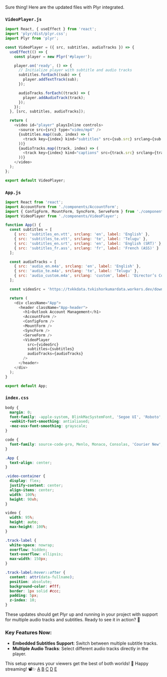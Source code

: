 Sure thing! Here are the updated files with Plyr integrated.

### `VideoPlayer.js`
```javascript
import React, { useEffect } from 'react';
import 'plyr/dist/plyr.css';
import Plyr from 'plyr';

const VideoPlayer = ({ src, subtitles, audioTracks }) => {
  useEffect(() => {
    const player = new Plyr('#player');

    player.on('ready', () => {
      // Initialize player with subtitle and audio tracks
      subtitles.forEach((sub) => {
        player.addTextTrack(sub);
      });

      audioTracks.forEach((track) => {
        player.addAudioTrack(track);
      });
    });
  }, [src, subtitles, audioTracks]);

  return (
    <video id="player" playsInline controls>
      <source src={src} type="video/mp4" />
      {subtitles.map((sub, index) => (
        <track key={index} kind="subtitles" src={sub.src} srclang={sub.srclang} label={sub.label} />
      ))}
      {audioTracks.map((track, index) => (
        <track key={index} kind="captions" src={track.src} srclang={track.srclang} label={track.label} />
      ))}
    </video>
  );
};

export default VideoPlayer;
```

### `App.js`
```javascript
import React from 'react';
import AccountForm from './components/AccountForm';
import { ConfigForm, MountForm, SyncForm, ServeForm } from './components/RcloneConfig';
import VideoPlayer from './components/VideoPlayer';

function App() {
  const subtitles = [
    { src: 'subtitles_en.vtt', srclang: 'en', label: 'English' },
    { src: 'subtitles_te.vtt', srclang: 'te', label: 'Telugu' },
    { src: 'subtitles_en.srt', srclang: 'en', label: 'English (SRT)' },
    { src: 'subtitles_fr.ass', srclang: 'fr', label: 'French (ASS)' }
  ];

  const audioTracks = [
    { src: 'audio_en.m4a', srclang: 'en', label: 'English' },
    { src: 'audio_te.m4a', srclang: 'te', label: 'Telugu' },
    { src: 'audio_custom.m4a', srclang: 'custom', label: 'Director’s Commentary' }
  ];

  const videoSrc = 'https://tvkkdata.tvkishorkumardata.workers.dev/download.aspx?file=7anyWcPigjZ5%2BT8ATJNAS8%2BXg1HUHpjot%2FL5bxpuXRc8tKMeEJZz09fRyT1k7FOm&expiry=P2eXdknonPGn29dH9EomXg%3D%3D&mac=ccb3206c17d50a1c28a63d879567d86313b8f06d6218a7acb49f318f12bd7c1f';

  return (
    <div className="App">
      <header className="App-header">
        <h1>Outlook Account Management</h1>
        <AccountForm />
        <ConfigForm />
        <MountForm />
        <SyncForm />
        <ServeForm />
        <VideoPlayer 
          src={videoSrc} 
          subtitles={subtitles} 
          audioTracks={audioTracks}
        />
      </header>
    </div>
  );
}

export default App;
```

### `index.css`
```css
body {
  margin: 0;
  font-family: -apple-system, BlinkMacSystemFont, 'Segoe UI', 'Roboto', 'Oxygen', 'Ubuntu', 'Cantarell', 'Fira Sans', 'Droid Sans', 'Helvetica Neue', sans-serif;
  -webkit-font-smoothing: antialiased;
  -moz-osx-font-smoothing: grayscale;
}

code {
  font-family: source-code-pro, Menlo, Monaco, Consolas, 'Courier New', monospace;
}

.App {
  text-align: center;
}

.video-container {
  display: flex;
  justify-content: center;
  align-items: center;
  width: 100%;
  height: 90vh;
}

video {
  width: 95%;
  height: auto;
  max-height: 100%;
}

.track-label {
  white-space: nowrap;
  overflow: hidden;
  text-overflow: ellipsis;
  max-width: 150px;
}

.track-label:hover::after {
  content: attr(data-fullname);
  position: absolute;
  background-color: #fff;
  border: 1px solid #ccc;
  padding: 5px;
  z-index: 10;
}
```

These updates should get Plyr up and running in your project with support for multiple audio tracks and subtitles. Ready to see it in action? 🚀
### Key Features Now:
- **Embedded Subtitles Support**: Switch between multiple subtitle tracks.
- **Multiple Audio Tracks**: Select different audio tracks directly in the player.

This setup ensures your viewers get the best of both worlds! 🌟
Happy streaming! 📽️✨ [A](https://github.com/JiteshKusalkar/rental-offers/tree/db51ed3fb22e81a75a3a094b7f662ba55c3a69ac/src%2Fglobal.styles.js?copilot_analytics_metadata=eyJldmVudEluZm9fY29udmVyc2F0aW9uSWQiOiJQRzdRc2RaeENIdTFBaFdYWVlWeFAiLCJldmVudEluZm9fY2xpY2tEZXN0aW5hdGlvbiI6Imh0dHBzOlwvXC9naXRodWIuY29tXC9KaXRlc2hLdXNhbGthclwvcmVudGFsLW9mZmVyc1wvdHJlZVwvZGI1MWVkM2ZiMjJlODFhNzVhM2EwOTRiN2Y2NjJiYTU1YzNhNjlhY1wvc3JjJTJGZ2xvYmFsLnN0eWxlcy5qcyIsImV2ZW50SW5mb19tZXNzYWdlSWQiOiI3aExtMkphSmtvOUNrcWFxOE5IV1AiLCJldmVudEluZm9fY2xpY2tTb3VyY2UiOiJjaXRhdGlvbkxpbmsifQ%3D%3D&citationMarker=9F742443-6C92-4C44-BF58-8F5A7C53B6F1) [B](https://github.com/aaronlubean/recoil-demo/tree/9a17c80363a68721fe45014a820b1e2a27bdf9d2/src%2F09-ReactContextSquaresDemo%2Fui.js?copilot_analytics_metadata=eyJldmVudEluZm9fbWVzc2FnZUlkIjoiN2hMbTJKYUprbzlDa3FhcThOSFdQIiwiZXZlbnRJbmZvX2NsaWNrU291cmNlIjoiY2l0YXRpb25MaW5rIiwiZXZlbnRJbmZvX2NvbnZlcnNhdGlvbklkIjoiUEc3UXNkWnhDSHUxQWhXWFlZVnhQIiwiZXZlbnRJbmZvX2NsaWNrRGVzdGluYXRpb24iOiJodHRwczpcL1wvZ2l0aHViLmNvbVwvYWFyb25sdWJlYW5cL3JlY29pbC1kZW1vXC90cmVlXC85YTE3YzgwMzYzYTY4NzIxZmU0NTAxNGE4MjBiMWUyYTI3YmRmOWQyXC9zcmMlMkYwOS1SZWFjdENvbnRleHRTcXVhcmVzRGVtbyUyRnVpLmpzIn0%3D&citationMarker=9F742443-6C92-4C44-BF58-8F5A7C53B6F1) [C](https://github.com/Hooandee/Toxtricity/tree/04dbb0a3e26d46b5e196ff98fba18b678e96a631/src%2Fstyles.js?copilot_analytics_metadata=eyJldmVudEluZm9fbWVzc2FnZUlkIjoiN2hMbTJKYUprbzlDa3FhcThOSFdQIiwiZXZlbnRJbmZvX2NsaWNrRGVzdGluYXRpb24iOiJodHRwczpcL1wvZ2l0aHViLmNvbVwvSG9vYW5kZWVcL1RveHRyaWNpdHlcL3RyZWVcLzA0ZGJiMGEzZTI2ZDQ2YjVlMTk2ZmY5OGZiYTE4YjY3OGU5NmE2MzFcL3NyYyUyRnN0eWxlcy5qcyIsImV2ZW50SW5mb19jbGlja1NvdXJjZSI6ImNpdGF0aW9uTGluayIsImV2ZW50SW5mb19jb252ZXJzYXRpb25JZCI6IlBHN1FzZFp4Q0h1MUFoV1hZWVZ4UCJ9&citationMarker=9F742443-6C92-4C44-BF58-8F5A7C53B6F1) [D](https://github.com/wesleydecezere/desafio-bridge/tree/5b756c073344a2232deaf9398d72eb0002cda748/pwa-duodigit%2Fsrc%2Fcomponents%2FglobalStyle%2FGlobalStyle.ts?copilot_analytics_metadata=eyJldmVudEluZm9fY29udmVyc2F0aW9uSWQiOiJQRzdRc2RaeENIdTFBaFdYWVlWeFAiLCJldmVudEluZm9fY2xpY2tEZXN0aW5hdGlvbiI6Imh0dHBzOlwvXC9naXRodWIuY29tXC93ZXNsZXlkZWNlemVyZVwvZGVzYWZpby1icmlkZ2VcL3RyZWVcLzViNzU2YzA3MzM0NGEyMjMyZGVhZjkzOThkNzJlYjAwMDJjZGE3NDhcL3B3YS1kdW9kaWdpdCUyRnNyYyUyRmNvbXBvbmVudHMlMkZnbG9iYWxTdHlsZSUyRkdsb2JhbFN0eWxlLnRzIiwiZXZlbnRJbmZvX2NsaWNrU291cmNlIjoiY2l0YXRpb25MaW5rIiwiZXZlbnRJbmZvX21lc3NhZ2VJZCI6IjdoTG0ySmFKa285Q2txYXE4TkhXUCJ9&citationMarker=9F742443-6C92-4C44-BF58-8F5A7C53B6F1) [E](https://github.com/vnepogodin/SportTech-overlay/tree/c9a9f6023f0990a8811ded963849f090d574fc26/src%2Fhttp%2Fmod.rs?copilot_analytics_metadata=eyJldmVudEluZm9fY29udmVyc2F0aW9uSWQiOiJQRzdRc2RaeENIdTFBaFdYWVlWeFAiLCJldmVudEluZm9fbWVzc2FnZUlkIjoiN2hMbTJKYUprbzlDa3FhcThOSFdQIiwiZXZlbnRJbmZvX2NsaWNrRGVzdGluYXRpb24iOiJodHRwczpcL1wvZ2l0aHViLmNvbVwvdm5lcG9nb2RpblwvU3BvcnRUZWNoLW92ZXJsYXlcL3RyZWVcL2M5YTlmNjAyM2YwOTkwYTg4MTFkZWQ5NjM4NDlmMDkwZDU3NGZjMjZcL3NyYyUyRmh0dHAlMkZtb2QucnMiLCJldmVudEluZm9fY2xpY2tTb3VyY2UiOiJjaXRhdGlvbkxpbmsifQ%3D%3D&citationMarker=9F742443-6C92-4C44-BF58-8F5A7C53B6F1)
